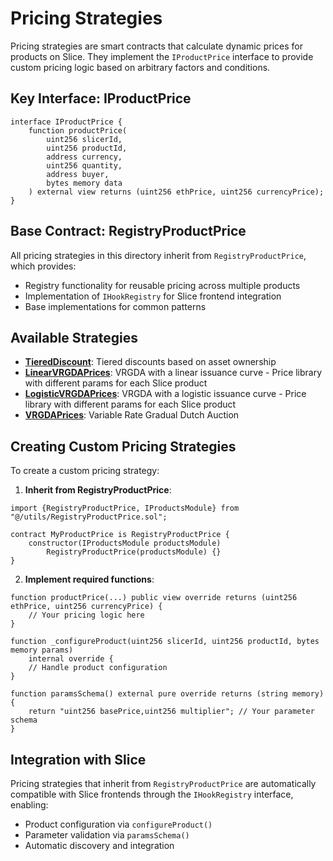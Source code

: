 # Pricing Strategies

Pricing strategies are smart contracts that calculate dynamic prices for products on Slice. They implement the `IProductPrice` interface to provide custom pricing logic based on arbitrary factors and conditions.

## Key Interface: IProductPrice

```solidity
interface IProductPrice {
    function productPrice(
        uint256 slicerId,
        uint256 productId,
        address currency,
        uint256 quantity,
        address buyer,
        bytes memory data
    ) external view returns (uint256 ethPrice, uint256 currencyPrice);
}
```

## Base Contract: RegistryProductPrice

All pricing strategies in this directory inherit from `RegistryProductPrice`, which provides:
- Registry functionality for reusable pricing across multiple products
- Implementation of `IHookRegistry` for Slice frontend integration
- Base implementations for common patterns

## Available Strategies

- **[TieredDiscount](./TieredDiscount/TieredDiscount.sol)**: Tiered discounts based on asset ownership
- **[LinearVRGDAPrices](./VRGDA/LinearVRGDAPrices/LinearVRGDAPrices.sol)**: VRGDA with a linear issuance curve - Price library with different params for each Slice product
- **[LogisticVRGDAPrices](./VRGDA/LogisticVRGDAPrices/LogisticVRGDAPrices.sol)**: VRGDA with a logistic issuance curve - Price library with different params for each Slice product
- **[VRGDAPrices](./VRGDA/VRGDAPrices.sol)**: Variable Rate Gradual Dutch Auction

## Creating Custom Pricing Strategies

To create a custom pricing strategy:

1. **Inherit from RegistryProductPrice**:
```solidity
import {RegistryProductPrice, IProductsModule} from "@/utils/RegistryProductPrice.sol";

contract MyProductPrice is RegistryProductPrice {
    constructor(IProductsModule productsModule) 
        RegistryProductPrice(productsModule) {}
}
```

2. **Implement required functions**:
```solidity
function productPrice(...) public view override returns (uint256 ethPrice, uint256 currencyPrice) {
    // Your pricing logic here
}

function _configureProduct(uint256 slicerId, uint256 productId, bytes memory params) 
    internal override {
    // Handle product configuration
}

function paramsSchema() external pure override returns (string memory) {
    return "uint256 basePrice,uint256 multiplier"; // Your parameter schema
}
```

## Integration with Slice

Pricing strategies that inherit from `RegistryProductPrice` are automatically compatible with Slice frontends through the `IHookRegistry` interface, enabling:
- Product configuration via `configureProduct()`
- Parameter validation via `paramsSchema()`
- Automatic discovery and integration